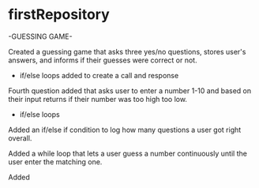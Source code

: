 # firstRepository

-GUESSING GAME-

Created a guessing game that asks three yes/no questions, stores user's answers, and informs if their guesses were correct or not.
- if/else loops added to create a call and response

Fourth question added that asks user to enter a number 1-10 and based on their input returns if their number was too high too low.
- if/else loops

Added an if/else if condition to log how many questions a user got right overall.

Added a while loop that lets a user guess a number continuously until the user enter the matching one.

Added
